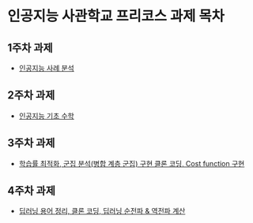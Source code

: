 # 인공지능 사관학교 프리코스 과제 목차

## 1주차 과제

- [인공지능 사례 분석](https://github.com/whdals6831/Ai-Academy-pre-course/blob/master/1%EC%A3%BC%EC%B0%A8_%EA%B3%BC%EC%A0%9C.ipynb)


## 2주차 과제

- [인공지능 기초 수학](https://nbviewer.jupyter.org/github/whdals6831/Ai-Academy-pre-course/blob/master/2%E1%84%8C%E1%85%AE%E1%84%8E%E1%85%A1_%E1%84%80%E1%85%AA%E1%84%8C%E1%85%A6.ipynb)

## 3주차 과제

- [학습률 최적화, 군집 분석(병합 계층 군집) 구현 클론 코딩, Cost function 구현](https://github.com/whdals6831/Ai-Academy-pre-course/blob/master/3%EC%A3%BC%EC%B0%A8_%EA%B3%BC%EC%A0%9C.ipynb)

## 4주차 과제

- [딥러닝 용어 정리, 클론 코딩, 딥러닝 순전파 & 역전파 계산]()
